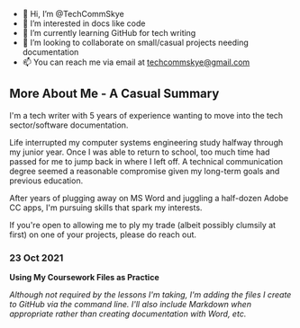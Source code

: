 - 👋 Hi, I’m @TechCommSkye
- 👀 I’m interested in docs like code
- 🌱 I’m currently learning GitHub for tech writing
- 💞️ I’m looking to collaborate on small/casual projects needing documentation
- 📫 You can reach me via email at techcommskye@gmail.com

## More About Me - A Casual Summary

I'm a tech writer with 5 years of experience wanting to move into the tech sector/software documentation.

Life interrupted my computer systems engineering study halfway through my junior year. Once I was able to return to school, too much time had passed for me to jump back in where I left off. A technical communication degree seemed a reasonable compromise given my long-term goals and previous education.

After years of plugging away on MS Word and juggling a half-dozen Adobe CC apps, I'm pursuing skills that spark my interests. 

If you're open to allowing me to ply my trade (albeit possibly clumsily at first) on one of your projects, please do reach out.

### 23 Oct 2021
**Using My Coursework Files as Practice**

_Although not required by the lessons I'm taking, I'm adding the files I create to GitHub via the command line. I'll also include Markdown when appropriate rather than creating documentation with Word, etc._


<!---
TechCommSkye/TechCommSkye is a ✨ special ✨ repository because its `README.md` (this file) appears on your GitHub profile.
You can click the Preview link to take a look at your changes.
--->
